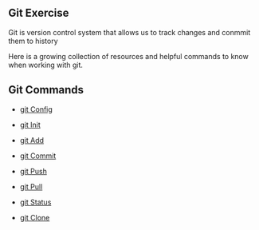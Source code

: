 ## Git Exercise 

Git is version control system that allows us to track changes and conmmit them to history 

Here is a growing collection of resources and helpful commands to know when working with git.

## Git Commands 

- [git Config](./Commands/Config.md)

- [git Init](./Commands/Init.md)

- [git Add](./Commands/Add.md)

- [git Commit](./Commands/Commit.md)

- [git Push](./Commands/Push.md)

- [git Pull](./Commands/Pull.md)

- [git Status](./Commands/Status.md)

- [git Clone](./Commands/Clone.md)


